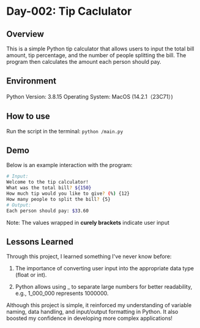 # Day-002: Tip Caclulator

## Overview
This is a simple Python tip calculator that allows users to input the total bill amount, tip percentage, and the number of people splitting the bill. The program then calculates the amount each person should pay.

## Environment
Python Version: 3.8.15
Operating System: MacOS (14.2.1（23C71）)

## How to use
Run the script in the terminal: ```python /main.py```

## Demo
Below is an example interaction with the program:

```sh
# Input:
Welcome to the tip calculator!
What was the total bill? ${150}
How much tip would you like to give? (%) {12}
How many people to split the bill? {5}
# Output:
Each person should pay: $33.60
```
Note: The values wrapped in **curely brackets** indicate user input
## Lessons Learned
Through this project, I learned something I've never know before:

1. The importance of converting user input into the appropriate data type (float or int).

2. Python allows using _ to separate large numbers for better readability, e.g., 1_000_000 represents 1000000.

Although this project is simple, it reinforced my understanding of variable naming, data handling, and input/output formatting in Python. It also boosted my confidence in developing more complex applications!

